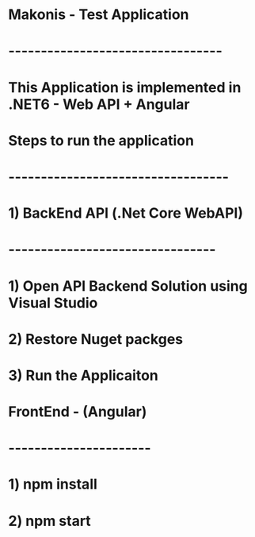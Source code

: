 # Makonis - Test Application

# ---------------------------------

# This Application is implemented in .NET6 - Web API + Angular

# Steps to run the application

# ----------------------------------

# 1) BackEnd API (.Net Core WebAPI)

# --------------------------------

# 1) Open API Backend Solution using Visual Studio

# 2) Restore Nuget packges

# 3) Run the Applicaiton

# FrontEnd - (Angular)

# ----------------------

# 1) npm install

# 2) npm start
